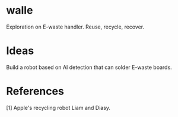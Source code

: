 # walle

Exploration on E-waste handler. 
Reuse, recycle, recover. 

# Ideas
Build a robot based on AI detection that can solder E-waste boards. 

# References
[1] Apple's recycling robot Liam and Diasy. 
